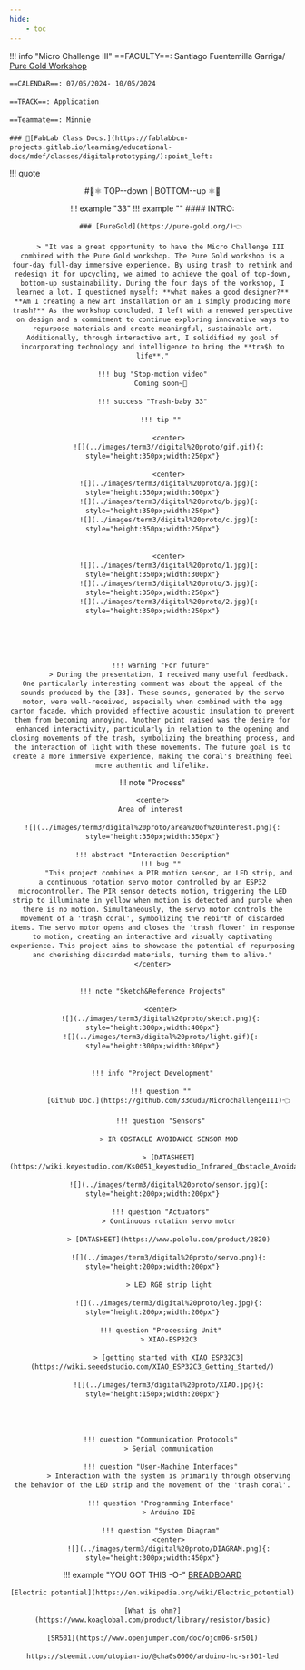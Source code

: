 ```yaml
---
hide:
    - toc
---
```



!!! info "Micro Challenge III"
    ==FACULTY==: Santiago Fuentemilla Garriga/ [Pure Gold Workshop](https://www.goethe.de/resources/files/pdf320/240221_puregold-workshop-paper-bcn-23.pdf)

    ==CALENDAR==: 07/05/2024- 10/05/2024 

    ==TRACK==: Application

    ==Teammate==: Minnie
    
    ### 🤖[FabLab Class Docs.](https://fablabbcn-projects.gitlab.io/learning/educational-docs/mdef/classes/digitalprototyping/):point_left:

!!! quote
    <center> 
    #🧲⚛️ TOP--down | BOTTOM--up ⚛️🧲

!!! example "33"
    !!! example ""
        #### INTRO:

        ### [PureGold](https://pure-gold.org/)👈

        > "It was a great opportunity to have the Micro Challenge III combined with the Pure Gold workshop. The Pure Gold workshop is a four-day full-day immersive experience. By using trash to rethink and redesign it for upcycling, we aimed to achieve the goal of top-down, bottom-up sustainability. During the four days of the workshop, I learned a lot. I questioned myself: **what makes a good designer?** **Am I creating a new art installation or am I simply producing more trash?** As the workshop concluded, I left with a renewed perspective on design and a commitment to continue exploring innovative ways to repurpose materials and create meaningful, sustainable art. Additionally, through interactive art, I solidified my goal of incorporating technology and intelligence to bring the **tra$h to life**."

    !!! bug "Stop-motion video"
        Coming soon~💌

    !!! success "Trash-baby 33"

        !!! tip ""

            <center>
            ![](../images/term3//digital%20proto/gif.gif){: style="height:350px;width:250px"}

            <center>
            ![](../images/term3/digital%20proto/a.jpg){: style="height:350px;width:300px"}
            ![](../images/term3/digital%20proto/b.jpg){: style="height:350px;width:250px"}
            ![](../images/term3/digital%20proto/c.jpg){: style="height:350px;width:250px"}


            <center>
            ![](../images/term3/digital%20proto/1.jpg){: style="height:350px;width:300px"}
            ![](../images/term3/digital%20proto/3.jpg){: style="height:350px;width:250px"}
            ![](../images/term3/digital%20proto/2.jpg){: style="height:350px;width:250px"}





        !!! warning "For future"
            > During the presentation, I received many useful feedback. One particularly interesting comment was about the appeal of the sounds produced by the [33]. These sounds, generated by the servo motor, were well-received, especially when combined with the egg carton facade, which provided effective acoustic insulation to prevent them from becoming annoying. Another point raised was the desire for enhanced interactivity, particularly in relation to the opening and closing movements of the trash, symbolizing the breathing process, and the interaction of light with these movements. The future goal is to create a more immersive experience, making the coral's breathing feel more authentic and lifelike.

!!! note "Process"

    <center>
    Area of interest 

    ![](../images/term3/digital%20proto/area%20of%20interest.png){: style="height:350px;width:350px"}

    !!! abstract "Interaction Description"
        !!! bug ""
            "This project combines a PIR motion sensor, an LED strip, and a continuous rotation servo motor controlled by an ESP32 microcontroller. The PIR sensor detects motion, triggering the LED strip to illuminate in yellow when motion is detected and purple when there is no motion. Simultaneously, the servo motor controls the movement of a 'tra$h coral', symbolizing the rebirth of discarded items. The servo motor opens and closes the 'trash flower' in response to motion, creating an interactive and visually captivating experience. This project aims to showcase the potential of repurposing and cherishing discarded materials, turning them to alive."
    </center>
        

    !!! note "Sketch&Reference Projects"
    
        <center>
        ![](../images/term3/digital%20proto/sketch.png){: style="height:300px;width:400px"}
        ![](../images/term3/digital%20proto/light.gif){: style="height:300px;width:300px"}


    !!! info "Project Development"
    
        !!! question ""
            [Github Doc.](https://github.com/33dudu/MicrochallengeIII)👈

        !!! question "Sensors"

            > IR OBSTACLE AVOIDANCE SENSOR MOD

            > [DATASHEET](https://wiki.keyestudio.com/Ks0051_keyestudio_Infrared_Obstacle_Avoidance_Sensor)

            ![](../images/term3/digital%20proto/sensor.jpg){: style="height:200px;width:200px"}
        
        !!! question "Actuators"
            > Continuous rotation servo motor

            > [DATASHEET](https://www.pololu.com/product/2820)

            ![](../images/term3/digital%20proto/servo.png){: style="height:200px;width:200px"}

            > LED RGB strip light

            ![](../images/term3/digital%20proto/leg.jpg){: style="height:200px;width:200px"}

        !!! question "Processing Unit"
            > XIAO-ESP32C3

            > [getting started with XIAO ESP32C3](https://wiki.seeedstudio.com/XIAO_ESP32C3_Getting_Started/)

            ![](../images/term3/digital%20proto/XIAO.jpg){: style="height:150px;width:200px"}




        !!! question "Communication Protocols"
            > Serial communication

        !!! question "User-Machine Interfaces"
            > Interaction with the system is primarily through observing the behavior of the LED strip and the movement of the 'trash coral'.

        !!! question "Programming Interface"
            > Arduino IDE

        !!! question "System Diagram"
            <center>
            ![](../images/term3/digital%20proto/DIAGRAM.png){: style="height:300px;width:450px"}


!!! example "YOU GOT THIS -O-"
    [BREADBOARD](https://blog.csdn.net/zhuoqingjoking97298/article/details/106269740)

    [Electric potential](https://en.wikipedia.org/wiki/Electric_potential)

    [What is ohm?](https://www.koaglobal.com/product/library/resistor/basic)

    [SR501](https://www.openjumper.com/doc/ojcm06-sr501)

    https://steemit.com/utopian-io/@cha0s0000/arduino-hc-sr501-led